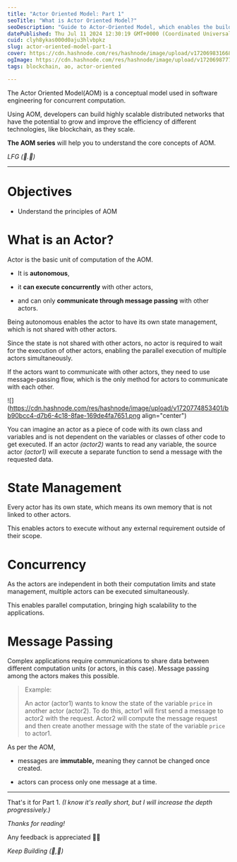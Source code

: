 ```yaml
---
title: "Actor Oriented Model: Part 1"
seoTitle: "What is Actor Oriented Model?"
seoDescription: "Guide to Actor-Oriented Model, which enables the building of network with high scalability and computation."
datePublished: Thu Jul 11 2024 12:30:19 GMT+0000 (Coordinated Universal Time)
cuid: clyh8ykas000d0aju3hlvbpkz
slug: actor-oriented-model-part-1
cover: https://cdn.hashnode.com/res/hashnode/image/upload/v1720698316687/8a296ce7-05df-4893-a22d-e7ffc5a3b609.png
ogImage: https://cdn.hashnode.com/res/hashnode/image/upload/v1720698777007/be6b113b-388b-4225-ab50-64309ffb63e8.png
tags: blockchain, ao, actor-oriented

---
```


The Actor Oriented Model(AOM) is a conceptual model used in software engineering for concurrent computation.

Using AOM, developers can build highly scalable distributed networks that have the potential to grow and improve the efficiency of different technologies, like blockchain, as they scale.

**The AOM series** will help you to understand the core concepts of AOM.

*LFG (🧱.🚀)*

---

# Objectives

* Understand the principles of AOM
    

# What is an Actor?

Actor is the basic unit of computation of the AOM.

* It is **autonomous**,
    
* it **can execute concurrently** with other actors,
    
* and can only **communicate through message passing** with other actors.
    

Being autonomous enables the actor to have its own state management, which is not shared with other actors.

Since the state is not shared with other actors, no actor is required to wait for the execution of other actors, enabling the parallel execution of multiple actors simultaneously.

If the actors want to communicate with other actors, they need to use message-passing flow, which is the only method for actors to communicate with each other.

![](https://cdn.hashnode.com/res/hashnode/image/upload/v1720774853401/bb90bcc4-d7b6-4c18-8fae-169de4fa7651.png align="center")

You can imagine an actor as a piece of code with its own class and variables and is not dependent on the variables or classes of other code to get executed. If an actor *(actor2)* wants to read any variable, the source actor *(actor1)* will execute a separate function to send a message with the requested data.

# State Management

Every actor has its own state, which means its own memory that is not linked to other actors.

This enables actors to execute without any external requirement outside of their scope.

# Concurrency

As the actors are independent in both their computation limits and state management, multiple actors can be executed simultaneously.

This enables parallel computation, bringing high scalability to the applications.

# Message Passing

Complex applications require communications to share data between different computation units (or actors, in this case). Message passing among the actors makes this possible.

> Example:
> 
> An actor (actor1) wants to know the state of the variable `price` in another actor (actor2). To do this, actor1 will first send a message to actor2 with the request. Actor2 will compute the message request and then create another message with the state of the variable `price` to actor1.

As per the AOM,

* messages are **immutable,** meaning they cannot be changed once created.
    
* actors can process only one message at a time.
    

---

That's it for Part 1. *(I know it's really short, but I will increase the depth progressively.)*

*Thanks for reading!*

Any feedback is appreciated 🙌🏻

*Keep Building (🧱,🚀)*
